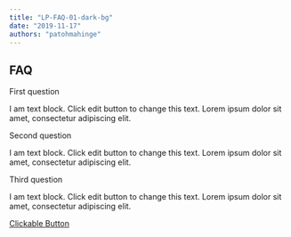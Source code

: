 ```yaml
---
title: "LP-FAQ-01-dark-bg"
date: "2019-11-17"
authors: "patohmahinge"
---
```


## FAQ

First question

I am text block. Click edit button to change this text. Lorem ipsum dolor sit amet, consectetur adipiscing elit.

Second question

I am text block. Click edit button to change this text. Lorem ipsum dolor sit amet, consectetur adipiscing elit.

Third question

I am text block. Click edit button to change this text. Lorem ipsum dolor sit amet, consectetur adipiscing elit.

[Clickable Button](#)
